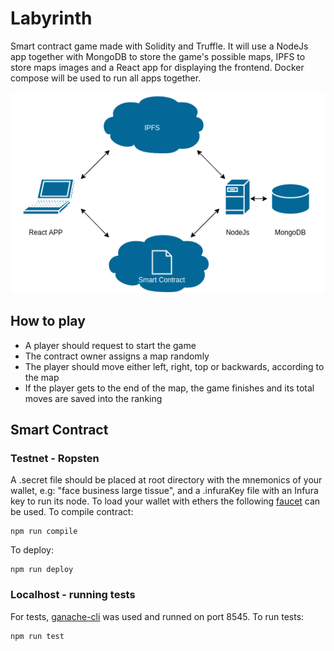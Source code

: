 # Labyrinth

Smart contract game made with Solidity and Truffle. It will use a NodeJs app together with MongoDB to store the game's possible maps, IPFS to store maps images and a React app for displaying the frontend.
Docker compose will be used to run all apps together.

![alt text](./architecture.png?raw=true "Architecture")

## How to play

- A player should request to start the game
- The contract owner assigns a map randomly
- The player should move either left, right, top or backwards, according to the map
- If the player gets to the end of the map, the game finishes and its total moves are saved into the ranking

## Smart Contract

### Testnet - Ropsten

A .secret file should be placed at root directory with the mnemonics of your wallet, e.g: "face business large tissue", and a .infuraKey file with an Infura key to run its node. To load your wallet with ethers the following [faucet]("https://faucet.ropsten.be/") can be used.
To compile contract:

```
npm run compile
```

To deploy:

```
npm run deploy
```

### Localhost - running tests

For tests, [ganache-cli](https://github.com/trufflesuite/ganache-cli) was used and runned on port 8545.
To run tests:

```
npm run test
```




